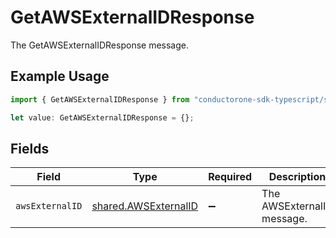 # GetAWSExternalIDResponse

The GetAWSExternalIDResponse message.

## Example Usage

```typescript
import { GetAWSExternalIDResponse } from "conductorone-sdk-typescript/sdk/models/shared";

let value: GetAWSExternalIDResponse = {};
```

## Fields

| Field                                                               | Type                                                                | Required                                                            | Description                                                         |
| ------------------------------------------------------------------- | ------------------------------------------------------------------- | ------------------------------------------------------------------- | ------------------------------------------------------------------- |
| `awsExternalID`                                                     | [shared.AWSExternalID](../../../sdk/models/shared/awsexternalid.md) | :heavy_minus_sign:                                                  | The AWSExternalID message.                                          |